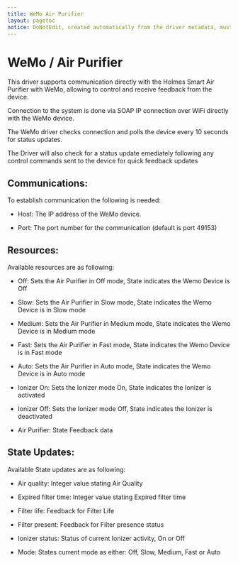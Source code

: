 ```yaml
---
title: WeMo Air Purifier
layout: pagetoc
notice: DoNotEdit, created automatically from the driver metadata, must be updated on the driver itself
---
```

WeMo / Air Purifier 
========================= 

This driver supports communication directly with the Holmes Smart Air Purifier with WeMo, allowing to control and receive feedback from the device. 

Connection to the system is done via SOAP IP connection over WiFi directly with the WeMo device. 

The WeMo driver checks connection and polls the device every 10 seconds for status updates. 

The Driver will also check for a status update emediately following any control commands sent to the device for quick feedback updates 


Communications:
---------------

To establish communication the following is needed: 

 - Host: The IP address of the WeMo device. 

 - Port: The port number for the communication (default is port 49153) 




Resources:
---------------

Available resources are as following: 

 - Off: Sets the Air Purifier in Off mode, State indicates the Wemo Device is Off

 - Slow: Sets the Air Purifier in Slow mode, State indicates the Wemo Device is in Slow mode

 - Medium: Sets the Air Purifier in Medium mode, State indicates the Wemo Device is in Medium mode

 - Fast: Sets the Air Purifier in Fast mode, State indicates the Wemo Device is in Fast mode

 - Auto: Sets the Air Purifier in Auto mode, State indicates the Wemo Device is in Auto mode

 - Ionizer On: Sets the Ionizer mode On, State indicates the Ionizer is activated

 - Ionizer Off: Sets the Ionizer mode Off, State indicates the Ionizer is deactivated

 - Air Purifier: State Feedback data


State Updates: 
---------------

Available State updates are as following:

 - Air quality: Integer value stating Air Quality 


 - Expired filter time: Integer value stating Expired filter time


 - Filter life: Feedback for Filter Life


 - Filter present: Feedback for Filter presence status 


 - Ionizer status: Status of current Ionizer activity, On or Off


 - Mode: States current mode as either: Off, Slow, Medium, Fast or Auto
